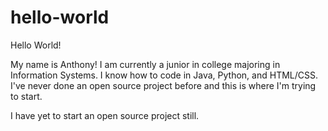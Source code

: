 # hello-world
Hello World!

My name is Anthony! I am currently a junior in college majoring in Information Systems. I know how to code in Java, Python, and HTML/CSS. I've never done an open source project before and this is where I'm trying to start.

I have yet to start an open source project still.
